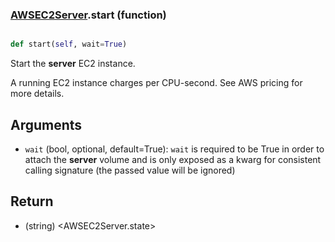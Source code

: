 ### [AWSEC2Server](AWSEC2Server.md).start (function)


```py

def start(self, wait=True)

```



Start the **server** EC2 instance.

A running EC2 instance charges per CPU-second.  See AWS pricing for more details.

Arguments
------------
* `wait` (bool, optional, default=True): `wait` is required to be True
    in order to attach the **server** volume and is only exposed as a
    kwarg for consistent calling signature (the passed value will be ignored)

Return
--------
* (string) &lt;AWSEC2Server.state&gt;

